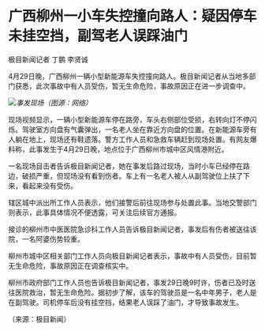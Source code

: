 # 广西柳州一小车失控撞向路人：疑因停车未挂空挡，副驾老人误踩油门

极目新闻记者 丁鹏 李贤诚

4月29日晚，广西柳州一辆小型新能源车失控撞向路人。极目新闻记者从当地多部门获悉，此次事故中有人员受伤，暂无生命危险，事故原因正在进一步调查中。

![](https://inews.gtimg.com/om_bt/OdAaamkEWDuuHfbjfov7cSwBkXZt6pBLWpJ9M7-FtMnFIAA/1000)_事发现场（图源：网络）_

现场视频显示，一辆小型新能源车停在路旁，车头右侧部位受损，右转向灯不停闪烁。驾驶室方向盘有气囊弹出，一名老人坐在靠近方向盘的位置。在新能源车旁有人躺在地上，现场还有鞋遗落。警方工作人员和急救车辆赶到现场处置。有网友爆料称，此事发生于4月29日晚，地点位于广西柳州市城中区风情港附近。

一名现场目击者告诉极目新闻记者，她在事发后路过现场，当时小车已经停在路边，破损严重，但现场没有看到伤者。车上有一名老人被人从副驾驶位上扶了下来，看起来没有受伤。

辖区城中派出所工作人员表示，他们接警后前往现场参与处置此事。当地交警部门则表示，此事具体情况不便透露，可关注后续官方通报。

接诊的柳州市中医医院急诊科工作人员告诉极目新闻记者，事发后有伤者被送往该院，一名阿婆伤势较重。

柳州市城中区相关部门工作人员向极目新闻记者表示，事故中有人员受伤，目前暂无生命危险，事故原因正在调查核实中。

柳州市政府部门工作人员也告诉极目新闻记者，事发29日晚9时许，伤者已及时送往医院救治，暂无生命危险。据初步了解，该车的驾驶员是一名中年男子，老人是在副驾驶。司机停车后没有挂空挡，结果老人误踩了油门，才导致事故发生。

（来源：极目新闻）

